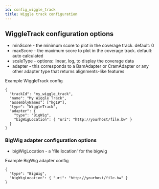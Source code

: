 ```yaml
---
id: config_wiggle_track
title: Wiggle track configuration
---
```


## WiggleTrack configuration options

- minScore - the minimum score to plot in the coverage track. default: 0
- maxScore - the maximum score to plot in the coverage track. default: auto calculated
- scaleType - options: linear, log, to display the coverage data
- adapter - this corresponds to a BamAdapter or CramAdapter or any other
  adapter type that returns alignments-like features

Example WiggleTrack config

    {
      "trackId": "my_wiggle_track",
      "name": "My Wiggle Track",
      "assemblyNames": ["hg19"],
      "type": "WiggleTrack",
      "adapter": {
        "type": "BigWig",
        "bigWigLocation": { "uri": "http://yourhost/file.bw" }
      }
    }

### BigWig adapter configuration options

- bigWigLocation - a 'file location' for the bigwig

Example BigWig adapter config

    {
      "type": "BigWig",
      "bigWigLocation": { "uri": "http://yourhost/file.bw" }
    }
